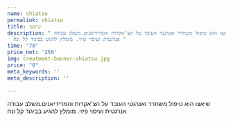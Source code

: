 ```yaml
---
name: shiatsu
permalink: shiatsu
title: שיאצו
description: " שיאצו הוא טיפול משחרר ואנרגטי העובד על הצ'אקרות והמרידיאנים.משלב עבודה
  אנרגטית ועיסוי פיזי. מומלץ להגיע בביגוד קל ונח "
time: "70"
price_not: '250'
img: treatment-banner-shiatsu.jpg
price: "0"
meta_keywords: ''
meta_description: ''

---
```

שיאצו הוא טיפול משחרר ואנרגטי העובד על הצ'אקרות והמרידיאנים.משלב עבודה אנרגטית ועיסוי פיזי.
מומלץ להגיע בביגוד קל ונח